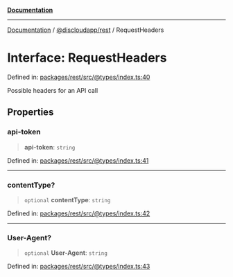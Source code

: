 [**Documentation**](../../../README.md)

***

[Documentation](../../../packages.md) / [@discloudapp/rest](../README.md) / RequestHeaders

# Interface: RequestHeaders

Defined in: [packages/rest/src/@types/index.ts:40](https://github.com/discloud/discloud.app/blob/ff86a7704bdfa4b9011141068419f0a48ab50b8b/packages/rest/src/@types/index.ts#L40)

Possible headers for an API call

## Properties

### api-token

> **api-token**: `string`

Defined in: [packages/rest/src/@types/index.ts:41](https://github.com/discloud/discloud.app/blob/ff86a7704bdfa4b9011141068419f0a48ab50b8b/packages/rest/src/@types/index.ts#L41)

***

### contentType?

> `optional` **contentType**: `string`

Defined in: [packages/rest/src/@types/index.ts:42](https://github.com/discloud/discloud.app/blob/ff86a7704bdfa4b9011141068419f0a48ab50b8b/packages/rest/src/@types/index.ts#L42)

***

### User-Agent?

> `optional` **User-Agent**: `string`

Defined in: [packages/rest/src/@types/index.ts:43](https://github.com/discloud/discloud.app/blob/ff86a7704bdfa4b9011141068419f0a48ab50b8b/packages/rest/src/@types/index.ts#L43)
